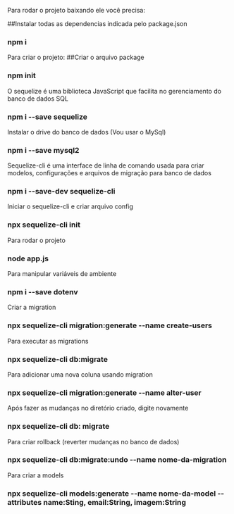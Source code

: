 Para rodar o projeto baixando ele você precisa:

##Instalar todas as dependencias indicada pelo package.json

### npm i

Para criar o projeto:
##Criar o arquivo package

### npm init

O sequelize é uma biblioteca JavaScript que facilita no gerenciamento do banco de dados SQL

### npm i --save sequelize

Instalar o drive do banco de dados (Vou usar o MySql)

### npm i --save mysql2

Sequelize-cli é uma interface de linha de comando usada para criar modelos, configurações e arquivos de migração para banco de dados

### npm i --save-dev sequelize-cli

Iniciar o sequelize-cli e criar arquivo config

### npx sequelize-cli init

Para rodar o projeto

### node app.js

Para manipular variáveis de ambiente

### npm i --save dotenv

Criar a migration

### npx sequelize-cli migration:generate --name create-users

Para executar as migrations 

### npx sequelize-cli db:migrate

Para adicionar uma nova coluna usando migration

### npx sequelize-cli migration:generate --name alter-user

Após fazer as mudanças no diretório criado, digite novamente

### npx sequelize-cli db: migrate

Para criar rollback (reverter mudanças no banco de dados)

### npx sequelize-cli db:migrate:undo --name nome-da-migration

Para criar a models

### npx sequelize-cli models:generate --name nome-da-model --attributes name:Sting, email:String, imagem:String